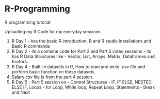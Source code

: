 # R-Programming
R programming tutorial 

Uploading my R Code for my everyday sessions. 
1. R Day 1 - has the basic R introduction, R and R studio installations and Basic R commands 
2. R Day 2 - its a combine code for Part 2 and Part 3 video sessions - its has R Data Structures like - Vector, List, Arrays, Matrix, Dataframes and Factors. 
3. R Day 4 - Built-in datasets in R, How to read and write .csv file and perform basic function on these datasets. 
4. Salary.csv file is from the part 4 session. 
5. R Day 5 - Part 5 session on - Control Structures - IF, IF ELSE, NESTED ELSE IF, Loops - for Loop, While loop, Repeat Loop, Statements - Break and Next
